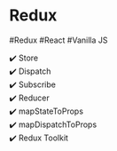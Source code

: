 # Redux

#Redux #React #Vanilla JS<br>

✔️ Store<br>
✔️ Dispatch<br>
✔️ Subscribe<br>
✔️ Reducer<br>
✔️ mapStateToProps<br>
✔️ mapDispatchToProps<br>
✔️ Redux Toolkit